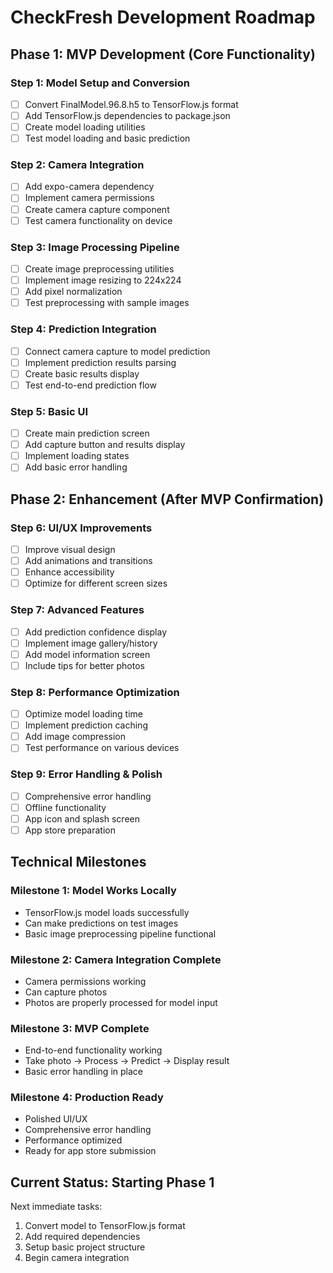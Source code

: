 # CheckFresh Development Roadmap

## Phase 1: MVP Development (Core Functionality)

### Step 1: Model Setup and Conversion
- [ ] Convert FinalModel.96.8.h5 to TensorFlow.js format
- [ ] Add TensorFlow.js dependencies to package.json
- [ ] Create model loading utilities
- [ ] Test model loading and basic prediction

### Step 2: Camera Integration
- [ ] Add expo-camera dependency
- [ ] Implement camera permissions
- [ ] Create camera capture component
- [ ] Test camera functionality on device

### Step 3: Image Processing Pipeline
- [ ] Create image preprocessing utilities
- [ ] Implement image resizing to 224x224
- [ ] Add pixel normalization
- [ ] Test preprocessing with sample images

### Step 4: Prediction Integration
- [ ] Connect camera capture to model prediction
- [ ] Implement prediction results parsing
- [ ] Create basic results display
- [ ] Test end-to-end prediction flow

### Step 5: Basic UI
- [ ] Create main prediction screen
- [ ] Add capture button and results display
- [ ] Implement loading states
- [ ] Add basic error handling

## Phase 2: Enhancement (After MVP Confirmation)

### Step 6: UI/UX Improvements
- [ ] Improve visual design
- [ ] Add animations and transitions
- [ ] Enhance accessibility
- [ ] Optimize for different screen sizes

### Step 7: Advanced Features
- [ ] Add prediction confidence display
- [ ] Implement image gallery/history
- [ ] Add model information screen
- [ ] Include tips for better photos

### Step 8: Performance Optimization
- [ ] Optimize model loading time
- [ ] Implement prediction caching
- [ ] Add image compression
- [ ] Test performance on various devices

### Step 9: Error Handling & Polish
- [ ] Comprehensive error handling
- [ ] Offline functionality
- [ ] App icon and splash screen
- [ ] App store preparation

## Technical Milestones

### Milestone 1: Model Works Locally
- TensorFlow.js model loads successfully
- Can make predictions on test images
- Basic image preprocessing pipeline functional

### Milestone 2: Camera Integration Complete
- Camera permissions working
- Can capture photos
- Photos are properly processed for model input

### Milestone 3: MVP Complete
- End-to-end functionality working
- Take photo → Process → Predict → Display result
- Basic error handling in place

### Milestone 4: Production Ready
- Polished UI/UX
- Comprehensive error handling
- Performance optimized
- Ready for app store submission

## Current Status: Starting Phase 1
Next immediate tasks:
1. Convert model to TensorFlow.js format
2. Add required dependencies
3. Setup basic project structure
4. Begin camera integration

